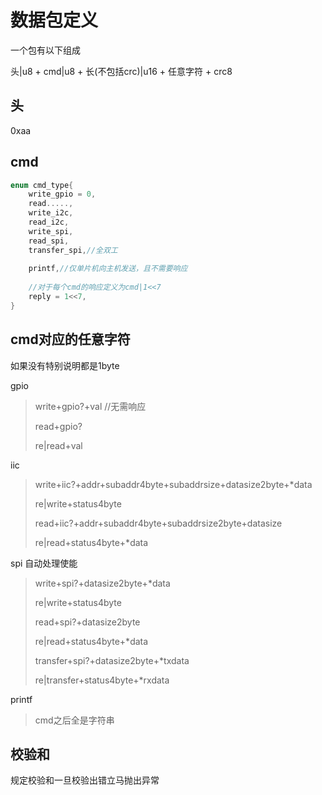 # 数据包定义

一个包有以下组成

头|u8	+	cmd|u8 +	长(不包括crc)|u16		+	任意字符	+	crc8



## 头

0xaa



## cmd

```c
enum cmd_type{
    write_gpio = 0,
    read.....,
    write_i2c,
    read_i2c,
    write_spi,
    read_spi,
    transfer_spi,//全双工
    
    printf,//仅单片机向主机发送，且不需要响应
    
    //对于每个cmd的响应定义为cmd|1<<7
    reply = 1<<7,
}

```

## cmd对应的任意字符

如果没有特别说明都是1byte

gpio

> write+gpio?+val //无需响应
>
> read+gpio?
>
> re|read+val

iic

>write+iic?+addr+subaddr4byte+subaddrsize+datasize2byte+*data
>
>re|write+status4byte
>
>read+iic?+addr+subaddr4byte+subaddrsize2byte+datasize
>
>re|read+status4byte+*data

spi 自动处理使能

> write+spi?+datasize2byte+*data
>
> re|write+status4byte
>
> read+spi?+datasize2byte
>
> re|read+status4byte+*data
>
> transfer+spi?+datasize2byte+*txdata
>
> re|transfer+status4byte+*rxdata

printf

> cmd之后全是字符串







## 校验和

规定校验和一旦校验出错立马抛出异常



